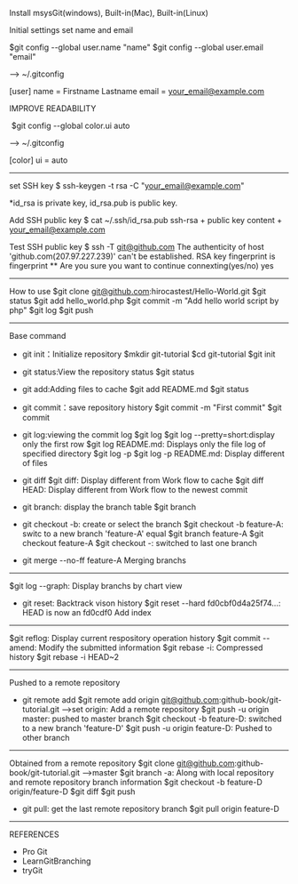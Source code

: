 Install msysGit(windows), Built-in(Mac), Built-in(Linux)

Initial settings
set name and email

  $git config --global user.name "name"
  $git config --global user.email "email"

--> ~/.gitconfig

[user]
  name = Firstname Lastname
  email = your_email@example.com

IMPROVE READABILITY

  $git config --global color.ui auto
  
--> ~/.gitconfig

[color]
  ui = auto
  
---------------------------
set SSH key
$ ssh-keygen -t rsa -C "your_email@example.com"

*id_rsa is private key, id_rsa.pub is public key.

Add SSH public key
$ cat ~/.ssh/id_rsa.pub
ssh-rsa + public key content + your_email@example.com

Test SSH public key
$ ssh -T git@github.com
The authenticity of host 'github.com(207.97.227.239)' can't be established.
RSA key fingerprint is fingerprint **
Are you sure you want to continue connexting(yes/no) yes

-----------------------------
How to use
$git clone git@github.com:hirocastest/Hello-World.git
$git status
$git add hello_world.php
$git commit -m "Add hello world script by php"
$git log
$git push

----------------------------
Base command
* git init：Initialize repository
$mkdir git-tutorial
$cd git-tutorial
$git init


* git status:View the repository status
$git status

* git add:Adding files to cache
$git add README.md
$git status

* git commit：save repository history
$git commit -m "First commit"
$git commit

* git log:viewing the commit log
$git log
$git log --pretty=short:display only the first row
$git log README.md: Displays only the file log of specified directory
$git log -p
$git log -p README.md: Display different of files

* git diff
$git diff: Display different from Work flow to cache
$git diff HEAD: Display different from Work flow to the newest commit

* git branch: display the branch table
$git branch

* git checkout -b: create or select the branch
$git checkout -b feature-A: switc to a new branch 'feature-A' equal $git branch feature-A $git checkout feature-A
$git checkout -: switched to last one branch

* git merge --no-ff feature-A
Merging branchs
------------------------------------------
$git log --graph: Display branchs by chart view

* git reset: Backtrack vison history
$git reset --hard fd0cbf0d4a25f74...: HEAD is now an fd0cdf0 Add index
-------------------------------------------
$git reflog: Display current respository operation history
$git commit --amend: Modify the submitted information
$git rebase -i: Compressed history     $git rebase -i HEAD~2

-----------------------------------------
Pushed to a remote repository
* git remote add
$git remote add origin git@github.com:github-book/git-tutorial.git    -->set origin: Add a remote repository
$git push -u origin master: pushed to master branch
$git checkout -b feature-D: switched to a new branch 'feature-D'
$git push -u origin feature-D: Pushed to other branch
-------------------------------------------
Obtained from a remote repository
$git clone git@github.com:github-book/git-tutorial.git  -->master
$git branch -a: Along with local repository and remote repository branch information
$git checkout -b feature-D origin/feature-D
$git diff
$git push
* git pull: get the last remote repository branch
$git pull origin feature-D

--------------------------------------------
REFERENCES
* Pro Git
* LearnGitBranching
* tryGit





